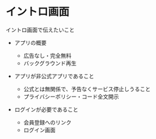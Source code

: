 # イントロ画面

イントロ画面で伝えたいこと
- アプリの概要
  - 広告なし・完全無料
  - バックグラウンド再生

- アプリが非公式アプリであること
  - 公式とは無関係で、予告なくサービス停止しうること
  - プライバシーポリシー・コード全文開示
  
- ログインが必要であること
  - 会員登録へのリンク
  - ログイン画面
